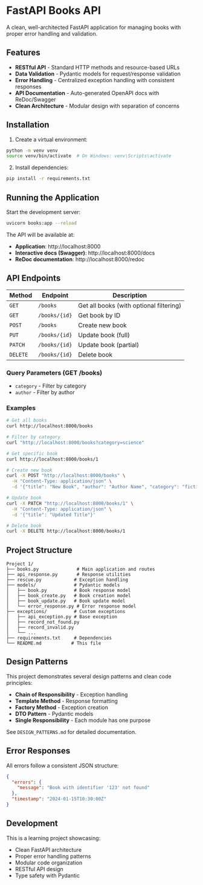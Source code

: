 # FastAPI Books API

A clean, well-architected FastAPI application for managing books with proper error handling and validation.

## Features

- **RESTful API** - Standard HTTP methods and resource-based URLs
- **Data Validation** - Pydantic models for request/response validation
- **Error Handling** - Centralized exception handling with consistent responses
- **API Documentation** - Auto-generated OpenAPI docs with ReDoc/Swagger
- **Clean Architecture** - Modular design with separation of concerns

## Installation

1. Create a virtual environment:

```bash
python -m venv venv
source venv/bin/activate  # On Windows: venv\Scripts\activate
```

2. Install dependencies:

```bash
pip install -r requirements.txt
```

## Running the Application

Start the development server:

```bash
uvicorn books:app --reload
```

The API will be available at:

- **Application**: http://localhost:8000
- **Interactive docs (Swagger)**: http://localhost:8000/docs
- **ReDoc documentation**: http://localhost:8000/redoc

## API Endpoints

| Method   | Endpoint      | Description                             |
| -------- | ------------- | --------------------------------------- |
| `GET`    | `/books`      | Get all books (with optional filtering) |
| `GET`    | `/books/{id}` | Get book by ID                          |
| `POST`   | `/books`      | Create new book                         |
| `PUT`    | `/books/{id}` | Update book (full)                      |
| `PATCH`  | `/books/{id}` | Update book (partial)                   |
| `DELETE` | `/books/{id}` | Delete book                             |

### Query Parameters (GET /books)

- `category` - Filter by category
- `author` - Filter by author

### Examples

```bash
# Get all books
curl http://localhost:8000/books

# Filter by category
curl "http://localhost:8000/books?category=science"

# Get specific book
curl http://localhost:8000/books/1

# Create new book
curl -X POST "http://localhost:8000/books" \
  -H "Content-Type: application/json" \
  -d '{"title": "New Book", "author": "Author Name", "category": "fiction"}'

# Update book
curl -X PATCH "http://localhost:8000/books/1" \
  -H "Content-Type: application/json" \
  -d '{"title": "Updated Title"}'

# Delete book
curl -X DELETE http://localhost:8000/books/1
```

## Project Structure

```
Project 1/
├── books.py              # Main application and routes
├── api_response.py       # Response utilities
├── rescue.py            # Exception handling
├── models/              # Pydantic models
│   ├── book.py          # Book response model
│   ├── book_create.py   # Book creation model
│   ├── book_update.py   # Book update model
│   └── error_response.py # Error response model
├── exceptions/          # Custom exceptions
│   ├── api_exception.py # Base exception
│   ├── record_not_found.py
│   ├── record_invalid.py
│   └── ...
├── requirements.txt     # Dependencies
└── README.md           # This file
```

## Design Patterns

This project demonstrates several design patterns and clean code principles:

- **Chain of Responsibility** - Exception handling
- **Template Method** - Response formatting
- **Factory Method** - Exception creation
- **DTO Pattern** - Pydantic models
- **Single Responsibility** - Each module has one purpose

See `DESIGN_PATTERNS.md` for detailed documentation.

## Error Responses

All errors follow a consistent JSON structure:

```json
{
  "errors": {
    "message": "Book with identifier '123' not found"
  },
  "timestamp": "2024-01-15T10:30:00Z"
}
```

## Development

This is a learning project showcasing:

- Clean FastAPI architecture
- Proper error handling patterns
- Modular code organization
- RESTful API design
- Type safety with Pydantic
